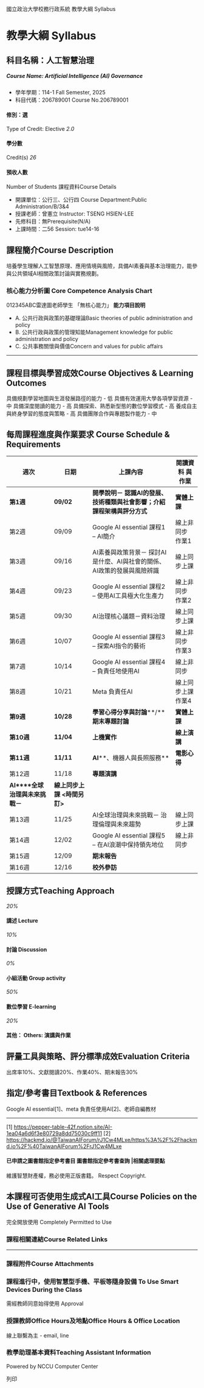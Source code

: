 國立政治大學校務行政系統 教學大綱 Syllabus
# 教學大綱 Syllabus
##  科目名稱：人工智慧治理
#####  Course Name: Artificial Intelligence (AI) Governance
  * 學年學期：114-1 Fall Semester, 2025 
  * 科目代碼：206789001 Course No.206789001


#### 修別：選
Type of Credit: Elective 
_2.0_
#### 學分數
Credit(s)
_26_
#### 預收人數
Number of Students
課程資料Course Details
  * 開課單位：公行三、公行四 Course Department:Public Administration/B/3&4 
  * 授課老師：曾憲立 Instructor: TSENG HSIEN-LEE 
  * 先修科目：無Prerequisite(N/A)
  * 上課時間：二56 Session: tue14-16


##  課程簡介Course Description
培養學生理解人工智慧原理、應用情境與風險，具備AI素養與基本治理能力，能參與公共領域AI相關政策討論與實務規劃。
###  核心能力分析圖 Core Competence Analysis Chart
012345ABC雷達圖老師學生
「無核心能力」 
**能力項目說明**
  * A. 公共行政與政策的基礎理論Basic theories of public administration and policy
  * B. 公共行政與政策的管理知能Management knowledge for public administration and policy
  * C. 公共事務關懷與價值Concern and values for public affairs


* * *
##  課程目標與學習成效Course Objectives & Learning Outcomes 
具備規劃學習地圖與生涯發展路徑的能力 - 低
具備有效運用大學各項學習資源 - 中
具備深度閱讀的能力 - 高
具備探索、熟悉新型態的數位學習模式 - 高
養成自主與終身學習的態度與策略 - 高
具備團隊合作與專題製作能力 - 中
##  每周課程進度與作業要求 Course Schedule & Requirements
**週次** |  **日期** |  **上課內容** |  **閱讀資料** **與作業**  
---|---|---|---  
**第****1****週** |  **09/02** |  **開學說明－** **認識****AI****的發展、技術種類與社會影響；介紹課程架構與評分方式** |  **實體上課**  
第2週 |  09/09 |  Google AI essential 課程1 – AI簡介 |  線上非同步 作業1  
第3週 |  09/16 |  AI素養與政策背景－ 探討AI是什麼、AI與社會的關係、AI政策的發展與風險辨識 |  線上同步上課  
第4週 |  09/23 |  Google AI essential 課程2 – 使用AI工具極大化生產力 |  線上非同步 作業2  
第5週 |  09/30 |  AI治理核心議題－資料治理 |  線上同步上課  
第6週 |  10/07 |  Google AI essential 課程3 – 探索AI指令的藝術 |  線上非同步 作業3  
第7週 |  10/14 |  Google AI essential 課程4 – 負責任地使用AI |  線上非同步  
第8週 |  10/21 |  Meta 負責任AI |  線上同步上課 作業4  
**第****9****週** |  **10/28** |  **學習心得分享與討論****/****期末專題討論** |  **實體上課**  
**第****10****週** |  **11/04** |  **上機實作** |  **線上演講**  
**第****11****週** |  **11/11** |  **AI****、機器人與長照服務** |  **電影心得**  
第12週 |  11/18 |  **專題演講**  
**AI****全球治理與未來挑戰－** |  **線上同步上課** **<****時間另訂****>**  
第13週 |  11/25 |  AI全球治理與未來挑戰－ 治理倫理與未來趨勢 |  線上同步上課  
第14週 |  12/02 |  Google AI essential 課程5 – 在AI浪潮中保持領先地位 |  線上非同步  
第15週 |  12/09 |  **期末報告** |   
第16週 |  12/16 |  **校外參訪** |   
##  授課方式Teaching Approach
_20%_
####  講述 Lecture
_10%_
####  討論 Discussion
_0%_
####  小組活動 Group activity
_50%_
####  數位學習 E-learning
_20%_
####  其他： Others: 演講與作業 
##  評量工具與策略、評分標準成效Evaluation Criteria
出席率10%、文獻閱讀20%、作業40%、期末報告30%
##  指定/參考書目Textbook & References
Google AI essential[1]、meta 負責任使用AI[2]、老師自編教材
* * *
[1] https://pepper-table-42f.notion.site/AI-1ea04a6d6f3e80729a8dd75030c9ff11
[2] https://hackmd.io/@TaiwanAIForum/rJ1Cw4MLxe/https%3A%2F%2Fhackmd.io%2F%40TaiwanAIForum%2FrJ1Cw4MLxe
####  已申請之圖書館指定參考書目  圖書館指定參考書查詢 |相關處理要點
維護智慧財產權，務必使用正版書籍。 Respect Copyright.
##  本課程可否使用生成式AI工具Course Policies on the Use of Generative AI Tools
完全開放使用 Completely Permitted to Use
###  課程相關連結Course Related Links
* * *
###  課程附件Course Attachments
###  課程進行中，使用智慧型手機、平板等隨身設備 To Use Smart Devices During the Class
需經教師同意始得使用  Approval
###  授課教師Office Hours及地點Office Hours & Office Location
線上聯繫為主 - email, line 
###  教學助理基本資料Teaching Assistant Information
Powered by NCCU Computer Center
  
列印
